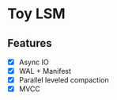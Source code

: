 # Toy LSM

## Features

- [x] Async IO
- [x] WAL + Manifest
- [x] Parallel leveled compaction
- [x] MVCC
